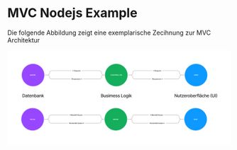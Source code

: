 # MVC Nodejs Example

Die folgende Abbildung zeigt eine exemplarische Zecihnung zur MVC Architektur

![MVC Architektur](./mvc.png)
